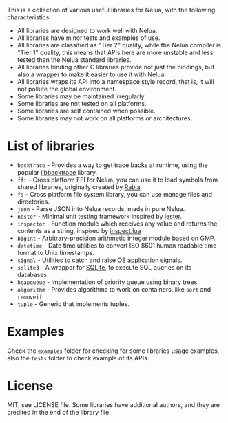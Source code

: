 This is a collection of various useful libraries for Nelua,
with the following characteristics:

* All libraries are designed to work well with Nelua.
* All libraries have minor tests and examples of use.
* All libraries are classified as "Tier 2" quality,
while the Nelua compiler is "Tier 1" quality,
this means that APIs here are more unstable and less tested than the Nelua standard libraries.
* All libraries binding other C libraries provide not just the bindings,
but also a wrapper to make it easier to use it with Nelua.
* All libraries wraps its API into a namespace style record, that is, it will not pollute the global environment.
* Some libraries may be maintained irregularly.
* Some libraries are not tested on all platforms.
* Some libraries are self contained when possible.
* Some libraries may not work on all platforms or architectures.

# List of libraries

* `backtrace` - Provides a way to get trace backs at runtime, using the popular [libbacktrace](https://github.com/ianlancetaylor/libbacktrace) library.
* `ffi` - Cross platform FFI for Nelua, you can use it to load symbols from shared libraries, originally created by [Rabia](https://github.com/Rabios).
* `fs` - Cross platform file system library, you can use manage files and directories.
* `json` - Parse JSON into Nelua records, made in pure Nelua.
* `nester` - Minimal unit testing framework inspired by [lester](https://github.com/edubart/lester).
* `inspector` - Function module which receives any value and returns the contents as a string, inspired by [inspect.lua](https://github.com/kikito/inspect.lua/)
* `bigint` - Arbitrary-precision arithmetic integer module based on GMP.
* `datetime` - Date time utilities to convert ISO 8601 human readable time format to Unix timestamps.
* `signal` - Utilities to catch and raise OS application signals.
* `sqlite3` - A wrapper for [SQLite](https://www.sqlite.org/index.html), to execute SQL queries on its databases.
* `heapqueue` - Implementation of priority queue using binary trees.
* `algorithm` - Provides algorithms to work on containers, like `sort` and `removeif`.
* `tuple` - Generic that implements tuples.

# Examples

Check the `examples` folder for checking for some libraries usage examples,
also the `tests` folder to check example of its APIs.

# License

MIT, see LICENSE file. Some libraries have additional authors, and they are
credited in the end of the library file.
